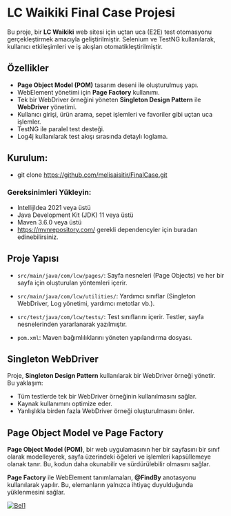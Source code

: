 # LC Waikiki Final Case Projesi

Bu proje, bir **LC Waikiki** web sitesi için uçtan uca (E2E) test otomasyonu gerçekleştirmek amacıyla geliştirilmiştir. Selenium ve TestNG kullanılarak, kullanıcı etkileşimleri ve iş akışları otomatikleştirilmiştir.

## Özellikler

- **Page Object Model (POM)** tasarım deseni ile oluşturulmuş yapı.
- WebElement yönetimi için **Page Factory** kullanımı.
- Tek bir WebDriver örneğini yöneten **Singleton Design Pattern** ile **WebDriver** yönetimi.
- Kullanıcı girişi, ürün arama, sepet işlemleri ve favoriler gibi uçtan uca işlemler.
- TestNG ile paralel test desteği.
- Log4j kullanılarak test akışı sırasında detaylı loglama.

## Kurulum: 

- git clone https://github.com/melisaisitir/FinalCase.git

### Gereksinimleri Yükleyin:

- IntellijIdea 2021 veya üstü
- Java Development Kit (JDK) 11 veya üstü
- Maven 3.6.0 veya üstü
- https://mvnrepository.com/ gerekli dependencyler için buradan edinebilirsiniz.

## Proje Yapısı
- `src/main/java/com/lcw/pages/`: Sayfa nesneleri (Page Objects) ve her bir sayfa için oluşturulan yöntemleri içerir.

- `src/main/java/com/lcw/utilities/`: Yardımcı sınıflar (Singleton WebDriver, Log yönetimi, yardımcı metotlar vb.).

- `src/test/java/com/lcw/tests/`: Test sınıflarını içerir. Testler, sayfa nesnelerinden yararlanarak yazılmıştır.

- `pom.xml`: Maven bağımlılıklarını yöneten yapılandırma dosyası.

## Singleton WebDriver

Proje, **Singleton Design Pattern** kullanılarak bir WebDriver örneği yönetir. Bu yaklaşım:

- Tüm testlerde tek bir WebDriver örneğinin kullanılmasını sağlar.
- Kaynak kullanımını optimize eder.
- Yanlışlıkla birden fazla WebDriver örneği oluşturulmasını önler.

## Page Object Model ve Page Factory

**Page Object Model (POM)**, bir web uygulamasının her bir sayfasını bir sınıf olarak modelleyerek, sayfa üzerindeki öğeleri ve işlemleri kapsüllemeye olanak tanır. Bu, kodun daha okunabilir ve sürdürülebilir olmasını sağlar.

**Page Factory** ile WebElement tanımlamaları, **@FindBy** anotasyonu kullanılarak yapılır. Bu, elemanların yalnızca ihtiyaç duyulduğunda yüklenmesini sağlar.

<a href="https://ibb.co/BT9dHY6"><img src="https://i.ibb.co/BT9dHY6/Bel1.webp" alt="Bel1" border="0"></a>
